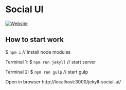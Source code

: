# Social UI

[![Website](https://img.shields.io/website/https/pavelgalanin2001.github.io/jekyll-social-ui?style=for-the-badge)](https://pavelgalanin2001.github.io/jekyll-social-ui)

## How to start work

$ `npm i` // install node modules

Terminal 1: $ `npm run jekyll` // start server

Terminal 2: $ `npm run gulp` // start gulp

Open in browser http://localhost:3000/jekyll-social-ui/
